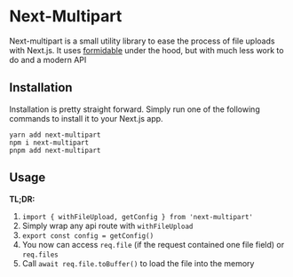 # Next-Multipart

Next-multipart is a small utility library to ease the process of file uploads with Next.js.
It uses [formidable](https://github.com/node-formidable/formidable) under the hood, but with much less work to do and a modern API


## Installation

Installation is pretty straight forward. Simply run one of the following commands to install
it to your Next.js app.

```
yarn add next-multipart
npm i next-multipart
pnpm add next-multipart
```

## Usage

**TL;DR:**

1. `import { withFileUpload, getConfig } from 'next-multipart'`
2. Simply wrap any api route with `withFileUpload`
3. `export const config = getConfig()`
4. You now can access `req.file` (if the request contained one file field) or `req.files`
5. Call `await req.file.toBuffer()` to load the file into the memory